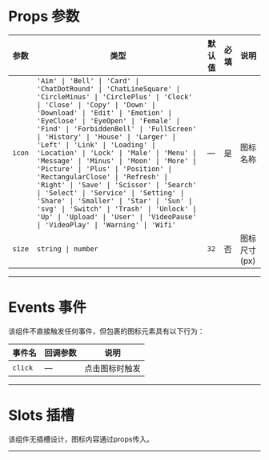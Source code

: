 # Props 参数

| 参数     | 类型                                                                                                                                           | 默认值   | 必填 | 说明     |
|--------|----------------------------------------------------------------------------------------------------------------------------------------------|-------|----|--------|
| `icon` | `'Aim' \| 'Bell' \| 'Card' \| 'ChatDotRound' \| 'ChatLineSquare' \| 'CircleMinus' \| 'CirclePlus' \| 'Clock' \| 'Close' \| 'Copy' \| 'Down' \| 'Download' \| 'Edit' \| 'Emotion' \| 'EyeClose' \| 'EyeOpen' \| 'Female' \| 'Find' \| 'ForbiddenBell' \| 'FullScreen' \| 'History' \| 'House' \| 'Larger' \| 'Left' \| 'Link' \| 'Loading' \| 'Location' \| 'Lock' \| 'Male' \| 'Menu' \| 'Message' \| 'Minus' \| 'Moon' \| 'More' \| 'Picture' \| 'Plus' \| 'Position' \| 'RectangularClose' \| 'Refresh' \| 'Right' \| 'Save' \| 'Scissor' \| 'Search' \| 'Select' \| 'Service' \| 'Setting' \| 'Share' \| 'Smaller' \| 'Star' \| 'Sun' \| 'svg' \| 'Switch' \| 'Trash' \| 'Unlock' \| 'Up' \| 'Upload' \| 'User' \| 'VideoPause' \| 'VideoPlay' \| 'Warning' \| 'Wifi'` | —     | 是  | 图标名称   |
| `size` | `string \| number`                                                                                                                           | `32`  | 否  | 图标尺寸(px) |

---

# Events 事件

该组件不直接触发任何事件，但包裹的图标元素具有以下行为：

| 事件名     | 回调参数 | 说明      |
|---------|------|---------|
| `click` | —    | 点击图标时触发 |

---

# Slots 插槽

该组件无插槽设计，图标内容通过props传入。

---
